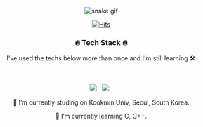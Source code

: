 <div align="center">

![snake gif](https://github.com/soopools/soopools/blob/output/github-contribution-grid-snake.svg)

  <!--## Hi there 👋-->

<!--![header](https://capsule-render.vercel.app/api?type=waving&color=auto&height=300&section=header&text=Jiyoung%20Lim&fontSize=90)-->
<!--img src="https://img.shields.io/badge/python-3670A0?style=for-the-badge&logo=python&logoColor=ffdd54"/></a> 
-->

[![Hits](https://hits.seeyoufarm.com/api/count/incr/badge.svg?url=https%3A%2F%2Fgithub.com%2Fnonijuiice%2Fhit-counter)](https://hits.seeyoufarm.com)                    
<h3 align="center"><b>🔥 Tech Stack 🔥</b></h3>
<p align="center"> I've used the techs below more than once and I'm still learning 🛠 </p>
</br>

<!--https://img.shields.io/badge/텍스트-뱃지컬러?style=flat-square&logo=이모지이름&logoColor=white-->
<p align="center">
<img src="https://img.shields.io/badge/c-%2300599C.svg?style=for-the-badge&logo=c&logoColor=white"/></a>  &nbsp 
<img src="https://img.shields.io/badge/c++-00599C?style=for-the-badge&logo=c%2B%2B&logoColor=white">     &nbsp
</p>

🔭 I’m currently studing on Kookmin Univ, Seoul, South Korea.

🌱 I’m currently learning C, C++.


<!--
**nonijuiice/nonijuiice** is a ✨ _special_ ✨ repository because its `README.md` (this file) appears on your GitHub profile.

Here are some ideas to get you started:

- 🔭 I’m currently working on ...
- 🌱 I’m currently learning C, Python
- 👯 I’m looking to collaborate on ...
- 🤔 I’m looking for help with ...
- 💬 Ask me about ...
- 📫 How to reach me: mischief@kookmin.ac.kr
- 😄 Pronouns: ...
- ⚡ Fun fact: ...
-->
</div>
